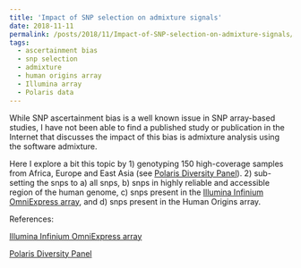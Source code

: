 ```yaml
---
title: 'Impact of SNP selection on admixture signals'
date: 2018-11-11
permalink: /posts/2018/11/Impact-of-SNP-selection-on-admixture-signals/
tags:
  - ascertainment bias
  - snp selection
  - admixture
  - human origins array
  - Illumina array
  - Polaris data
---
```


While SNP ascertainment bias is a well known issue in SNP array-based studies, I have not been able to find a published study or publication in the Internet that discusses the impact of this bias is admixture analysis using the software admixture.

Here I explore a bit this topic by 1) genotyping 150 high-coverage samples from Africa, Europe and East Asia (see [Polaris Diversity Panel](https://jrodrigoflores.com/posts/2018/11/Polaris-project-diversity-panel)). 2) sub-setting the snps to a) all snps, b) snps in highly reliable and accessible region of the human genome, c) snps present in the [Illumina Infinium OmniExpress array](https://www.illumina.com/products/by-type/microarray-kits/infinium-omni-express.html), and d) snps present in the Human Origins array.

References:

[Illumina Infinium OmniExpress array](https://www.illumina.com/products/by-type/microarray-kits/infinium-omni-express.html)

[Polaris Diversity Panel](https://jrodrigoflores.com/posts/2018/11/Polaris-project-diversity-panel/)
